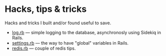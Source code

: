 Hacks, tips & tricks
=====

Hacks and tricks I built and/or found useful to save.

* [log.rb](log.rb) — simple logging to the database, asynchronosly using Sidekiq in Rails.
* [settings.rb](settings.rb) — the way to have "global" variables in Rails.
* [redis.rb](redis.rb) — couple of redis tips.